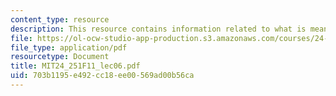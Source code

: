 ```yaml
---
content_type: resource
description: This resource contains information related to what is meaning?
file: https://ol-ocw-studio-app-production.s3.amazonaws.com/courses/24-251-introduction-to-philosophy-of-language-fall-2011/703b1195e492cc18ee00569ad00b56ca_MIT24_251F11_lec06.pdf
file_type: application/pdf
resourcetype: Document
title: MIT24_251F11_lec06.pdf
uid: 703b1195-e492-cc18-ee00-569ad00b56ca
---
```

